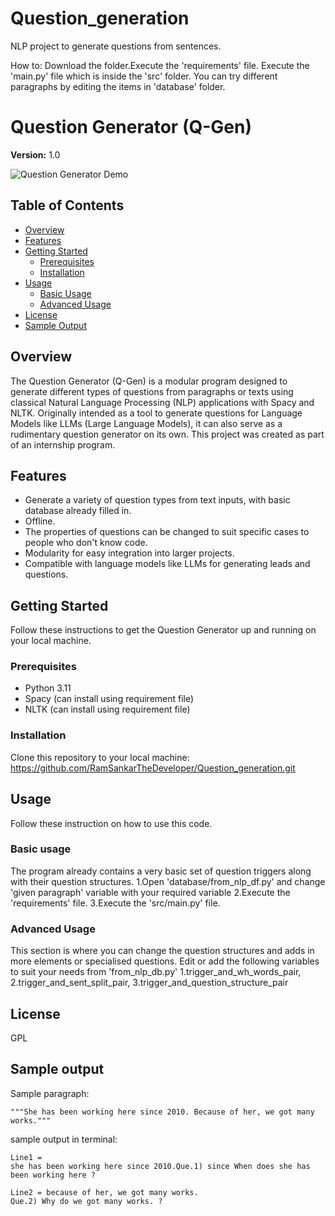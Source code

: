 # Question_generation
NLP project to generate questions from sentences.

How to:
Download the folder.Execute the 'requirements' file. Execute the 'main.py' file which is inside the 'src' folder. You can try different paragraphs by editing the items in 'database' folder.
# Question Generator (Q-Gen)

**Version:** 1.0

![Question Generator Demo](link-to-demo-gif-or-image)

## Table of Contents
- [Overview](#overview)
- [Features](#features)
- [Getting Started](#getting-started)
  - [Prerequisites](#prerequisites)
  - [Installation](#installation)
- [Usage](#usage)
  - [Basic Usage](#basic-usage)
  - [Advanced Usage](#advanced-usage)
- [License](#license)
- [Sample Output](#sample-output)


## Overview

The Question Generator (Q-Gen) is a modular program designed to generate different types of questions from paragraphs or texts using classical Natural Language Processing (NLP) applications with Spacy and NLTK. Originally intended as a tool to generate questions for Language Models like LLMs (Large Language Models), it can also serve as a rudimentary question generator on its own. This project was created as part of an internship program.

## Features

- Generate a variety of question types from text inputs, with basic database already filled in.
- Offline.
- The properties of questions can be changed to suit specific cases to people who don't know code.
- Modularity for easy integration into larger projects.
- Compatible with language models like LLMs for generating leads and questions.

## Getting Started

Follow these instructions to get the Question Generator up and running on your local machine.

### Prerequisites

- Python 3.11
- Spacy (can install using requirement file)
- NLTK (can install using requirement file)

### Installation

Clone this repository to your local machine: https://github.com/RamSankarTheDeveloper/Question_generation.git

## Usage

Follow these instruction on how to use this code.

### Basic usage
The program already contains a very basic set of question triggers along with their question structures.
  1.Open 'database/from_nlp_df.py' and change 'given paragraph' variable with your required variable
  2.Execute the 'requirements' file.
  3.Execute the 'src/main.py' file.

### Advanced Usage
This section is where you can change the question structures and adds in more elements or specialised questions.
Edit or add the following variables to suit your needs from 'from_nlp_db.py'
  1.trigger_and_wh_words_pair,
  2.trigger_and_sent_split_pair,
  3.trigger_and_question_structure_pair

## License
GPL

## Sample output
Sample paragraph: 

    """She has been working here since 2010. Because of her, we got many works."""
    
sample output in terminal: 

    Line1 =  
    she has been working here since 2010.Que.1) since When does she has been working here ?
    
    Line2 = because of her, we got many works.
    Que.2) Why do we got many works. ?


